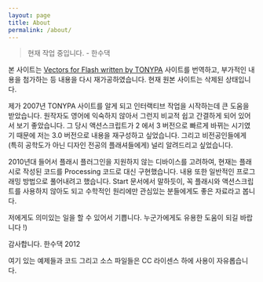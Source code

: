 ```yaml
---
layout: page
title: About
permalink: /about/
---
```


> 현재 작업 중입니다. - 한수댁

본 사이트는 [Vectors for Flash written by TONYPA](http://www.tonypa.pri.ee/vectors) 사이트를 번역하고, 부가적인 내용을 첨가하는 등 내용을 다시 재가공하였습니다. 현재 원본 사이트는 삭제된 상태입니다.

제가 2007년 TONYPA 사이트를 알게 되고 인터랙티브 작업을 시작하는데 큰 도움을 받았습니다. 원작자도 영어에 익숙하지 않아서 그런지 비교적 쉽고 간결하게 되어 있어서 보기 좋았습니다. 그 당시 액션스크립트가 2 에서 3 버전으로 빠르게 바뀌는 시기였기 때문에 저는 3.0 버전으로 내용을 재구성하고 싶었습니다. 그리고 비전공인들에게 (특히 공학도가 아닌 디자인 전공의 플래셔들에게) 널리 알려드리고 싶었습니다. 

2010년대 들어서 플래시 플러그인을 지원하지 않는 디바이스를 고려하여, 현재는 플래시로 작성된 코드를 Processing 코드로 대신 구현했습니다. 내용 또한 일반적인 프로그래밍 방법으로 풀어내려고 했습니다. Start 문서에서 말하듯이, 꼭 플래시와 액션스크립트를 사용하지 않아도 되고 수학적인 원리에만 관심있는 분들에게도 좋은 자료라고 봅니다. 

저에게도 의미있는 일을 할 수 있어서 기쁩니다. 누군가에게도 유용한 도움이 되길 바랍니다 !)

감사합니다. 한수댁 2012

여기 있는 예제들과 코드 그리고 소스 파일들은 CC 라이센스 하에 사용이 자유롭습니다.